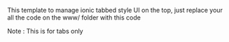 This template to manage ionic tabbed style UI on the top, just replace your all the code on the www/ folder with this code 

Note : This is for tabs only
